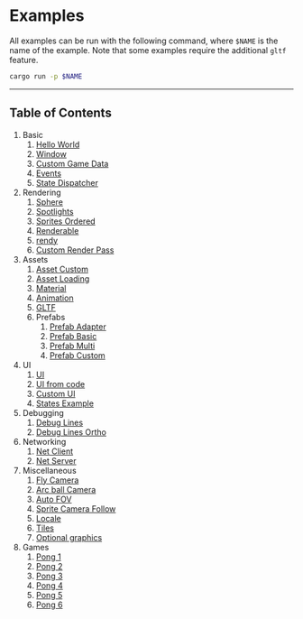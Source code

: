 # Examples

All examples can be run with the following command, where `$NAME` is the name of the example. Note that some examples require the additional `gltf` feature.

```sh
cargo run -p $NAME
```

______________________________________________________________________

## Table of Contents

1. Basic
   1. [Hello World](hello_world)
   1. [Window](window)
   1. [Custom Game Data](custom_game_data)
   1. [Events](events)
   1. [State Dispatcher](state_dispatcher)
1. Rendering
   1. [Sphere](sphere)
   1. [Spotlights](spotlights)
   1. [Sprites Ordered](sprites_ordered)
   1. [Renderable](renderable)
   1. [rendy](rendy)
   1. [Custom Render Pass](custom_render_pass)
1. Assets
   1. [Asset Custom](asset_custom)
   1. [Asset Loading](asset_loading)
   1. [Material](material)
   1. [Animation](animation)
   1. [GLTF](gltf_scene)
   1. Prefabs
      1. [Prefab Adapter](prefab_adapter)
      1. [Prefab Basic](prefab_basic)
      1. [Prefab Multi](prefab_multi)
      1. [Prefab Custom](prefab_custom)
1. UI
   1. [UI](ui)
   1. [UI from code](ui_from_code)
   1. [Custom UI](custom_ui)
   1. [States Example](states_ui)
1. Debugging
   1. [Debug Lines](debug_lines)
   1. [Debug Lines Ortho](debug_lines_ortho)
1. Networking
   1. [Net Client](net_client)
   1. [Net Server](net_server)
1. Miscellaneous
   1. [Fly Camera](fly_camera)
   1. [Arc ball Camera](arc_ball_camera)
   1. [Auto FOV](auto_fov)
   1. [Sprite Camera Follow](sprite_camera_follow)
   1. [Locale](locale)
   1. [Tiles](tiles)
   1. [Optional graphics](optional_graphics)
1. Games
   1. [Pong 1](pong_tutorial_01)
   1. [Pong 2](pong_tutorial_02)
   1. [Pong 3](pong_tutorial_03)
   1. [Pong 4](pong_tutorial_04)
   1. [Pong 5](pong_tutorial_05)
   1. [Pong 6](pong_tutorial_06)
